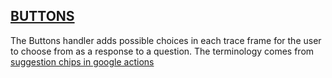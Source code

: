 ## [BUTTONS](https://github.com/voiceflow/general-runtime/tree/master/lib/services/buttons/index.ts#L14)

The Buttons handler adds possible choices in each trace frame for the user to choose from as a response to a question.
The terminology comes from [suggestion chips in google actions](https://developers.google.com/assistant/conversational/df-asdk/rich-responses#suggestion_chips)
